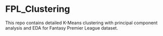 # FPL_Clustering


This repo contains detailed K-Means clustering with principal component analysis and EDA for Fantasy Premier League dataset.
